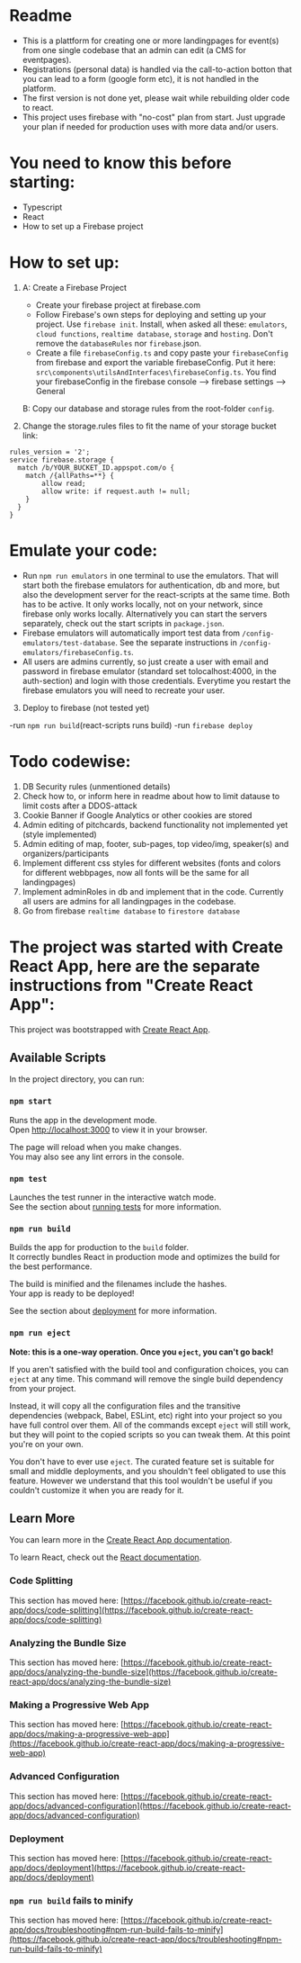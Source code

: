 # Readme

-  This is a plattform for creating one or more landingpages for event(s) from one single codebase that an admin can edit (a CMS for eventpages).
-  Registrations (personal data) is handled via the call-to-action botton that you can lead to a form (google form etc), it is not handled in the platform.
-  The first version is not done yet, please wait while rebuilding older code to react.
-  This project uses firebase with "no-cost" plan from start. Just upgrade your plan if needed for production uses with more data and/or users.

# You need to know this before starting:

-  Typescript
-  React
-  How to set up a Firebase project

# How to set up:

1. A: Create a Firebase Project

   -  Create your firebase project at firebase.com
   -  Follow Firebase's own steps for deploying and setting up your project. Use `firebase init`. Install, when asked all these: `emulators`, `cloud functions`, `realtime database`, `storage` and `hosting`. Don't remove the `databaseRules` nor `firebase`.json.
   -  Create a file `firebaseConfig.ts` and copy paste your `firebaseConfig` from firebase and export the variable firebaseConfig. Put it here: `src\components\utilsAndInterfaces\firebaseConfig.ts`. You find your firebaseConfig in the firebase console --> firebase settings --> General

   B: Copy our database and storage rules from the root-folder `config`.

2. Change the storage.rules files to fit the name of your storage bucket link:

```
rules_version = '2';
service firebase.storage {
  match /b/YOUR_BUCKET_ID.appspot.com/o {
    match /{allPaths=**} {
        allow read;
        allow write: if request.auth != null;
    }
  }
}
```

# Emulate your code:

-  Run `npm run emulators` in one terminal to use the emulators. That will start both the firebase emulators for authentication, db and more, but also the development server for the react-scripts at the same time. Both has to be active. It only works locally, not on your network, since firebase only works locally. Alternatively you can start the servers separately, check out the start scripts in `package.json`.
-  Firebase emulators will automatically import test data from `/config-emulators/test-database`. See the separate instructions in `/config-emulators/firebaseConfig.ts`.
-  All users are admins currently, so just create a user with email and password in firebase emulator (standard set tolocalhost:4000, in the auth-section) and login with those credentials. Everytime you restart the firebase emulators you will need to recreate your user.

3. Deploy to firebase (not tested yet)

-run `npm run build`(react-scripts runs build)
-run `firebase deploy`

# Todo codewise:

1. DB Security rules (unmentioned details)
2. Check how to, or inform here in readme about how to limit datause to limit costs after a DDOS-attack
3. Cookie Banner if Google Analytics or other cookies are stored
4. Admin editing of pitchcards, backend functionality not implemented yet (style implemented)
5. Admin editing of map, footer, sub-pages, top video/img, speaker(s) and organizers/participants
6. Implement different css styles for different websites (fonts and colors for different webbpages, now all fonts will be the same for all landingpages)
7. Implement adminRoles in db and implement that in the code. Currently all users are admins for all landingpages in the codebase.
8. Go from firebase `realtime database` to `firestore database`

# The project was started with Create React App, here are the separate instructions from "Create React App":

This project was bootstrapped with [Create React App](https://github.com/facebook/create-react-app).

## Available Scripts

In the project directory, you can run:

### `npm start`

Runs the app in the development mode.\
Open [http://localhost:3000](http://localhost:3000) to view it in your browser.

The page will reload when you make changes.\
You may also see any lint errors in the console.

### `npm test`

Launches the test runner in the interactive watch mode.\
See the section about [running tests](https://facebook.github.io/create-react-app/docs/running-tests) for more information.

### `npm run build`

Builds the app for production to the `build` folder.\
It correctly bundles React in production mode and optimizes the build for the best performance.

The build is minified and the filenames include the hashes.\
Your app is ready to be deployed!

See the section about [deployment](https://facebook.github.io/create-react-app/docs/deployment) for more information.

### `npm run eject`

**Note: this is a one-way operation. Once you `eject`, you can't go back!**

If you aren't satisfied with the build tool and configuration choices, you can `eject` at any time. This command will remove the single build dependency from your project.

Instead, it will copy all the configuration files and the transitive dependencies (webpack, Babel, ESLint, etc) right into your project so you have full control over them. All of the commands except `eject` will still work, but they will point to the copied scripts so you can tweak them. At this point you're on your own.

You don't have to ever use `eject`. The curated feature set is suitable for small and middle deployments, and you shouldn't feel obligated to use this feature. However we understand that this tool wouldn't be useful if you couldn't customize it when you are ready for it.

## Learn More

You can learn more in the [Create React App documentation](https://facebook.github.io/create-react-app/docs/getting-started).

To learn React, check out the [React documentation](https://reactjs.org/).

### Code Splitting

This section has moved here: [https://facebook.github.io/create-react-app/docs/code-splitting](https://facebook.github.io/create-react-app/docs/code-splitting)

### Analyzing the Bundle Size

This section has moved here: [https://facebook.github.io/create-react-app/docs/analyzing-the-bundle-size](https://facebook.github.io/create-react-app/docs/analyzing-the-bundle-size)

### Making a Progressive Web App

This section has moved here: [https://facebook.github.io/create-react-app/docs/making-a-progressive-web-app](https://facebook.github.io/create-react-app/docs/making-a-progressive-web-app)

### Advanced Configuration

This section has moved here: [https://facebook.github.io/create-react-app/docs/advanced-configuration](https://facebook.github.io/create-react-app/docs/advanced-configuration)

### Deployment

This section has moved here: [https://facebook.github.io/create-react-app/docs/deployment](https://facebook.github.io/create-react-app/docs/deployment)

### `npm run build` fails to minify

This section has moved here: [https://facebook.github.io/create-react-app/docs/troubleshooting#npm-run-build-fails-to-minify](https://facebook.github.io/create-react-app/docs/troubleshooting#npm-run-build-fails-to-minify)
